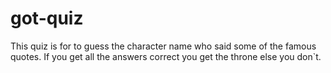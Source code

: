 # got-quiz
This quiz is for to guess the character name who said some of the famous quotes.
If you get all the answers correct you get the throne else you don`t.
